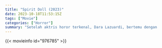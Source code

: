 ```yaml
---
title: "Spirit Doll (2023)"
date: 2023-10-18T11:53:15Z
tags: ["Movie"]
categories: ["Horror"]
summary: "Setelah aktris horor terkenal, Dara Lazuardi, bertemu dengan boneka berhantu yang mirip dengan mendiang putrinya, dia menjadi yakin akan hubungannya dengan roh anaknya, membawanya ke dalam spiral kegilaan saat orang lain mencoba..."
---
```



  <mux-player stream-type="on-demand"
  src="https://kp3d-my.sharepoint.com/personal/ryoo_kp3d_onmicrosoft_com/_layouts/15/download.aspx?share=EfRRuGtNm_pJmiQ3BOxdaZsBJskZTHZFVunQHfXB3KVKaQ" prefer-playback="mse" controls>
 
  </mux-player>
  

{{< movieinfo id="976785" >}}

  <script src="https://cdn.jsdelivr.net/npm/@mux/mux-player"></script>
  
   <script type="application/ld+json">
 {
  "@context": "https://schema.org/",
  "@type": "VideoObject",
  "name": "Spirit Doll (2023)",
  "contentUrl": "https://stream.mux.com/025Zch9GZt5eg2EbmukNAg021yeuAT3h602PveCU1NjPcI.m3u8",
  "thumbnailUrl": "https://www.themoviedb.org/t/p/original/TJudfA2heuW7viWcqoN4xgA2Xj.jpg?width=314&fit_mode=preserve&time=25",
  "uploadDate": "2023-10-18T11:53:15Z",
}

</script>